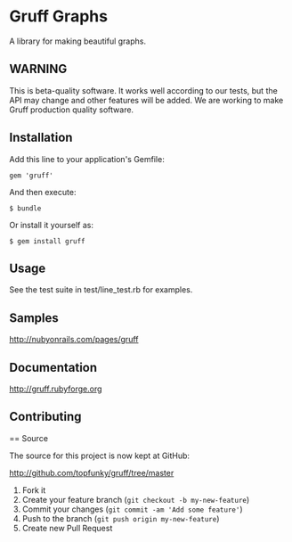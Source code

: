 # Gruff Graphs

A library for making beautiful graphs.

## WARNING

This is beta-quality software. It works well according to our tests,
but the API may change and other features will be added.
We are working to make Gruff production quality software.

## Installation

Add this line to your application's Gemfile:

    gem 'gruff'

And then execute:

    $ bundle

Or install it yourself as:

    $ gem install gruff

## Usage

See the test suite in test/line_test.rb for examples.

## Samples

http://nubyonrails.com/pages/gruff

## Documentation

http://gruff.rubyforge.org

## Contributing

== Source

The source for this project is now kept at GitHub:

http://github.com/topfunky/gruff/tree/master

1. Fork it
2. Create your feature branch (`git checkout -b my-new-feature`)
3. Commit your changes (`git commit -am 'Add some feature'`)
4. Push to the branch (`git push origin my-new-feature`)
5. Create new Pull Request
